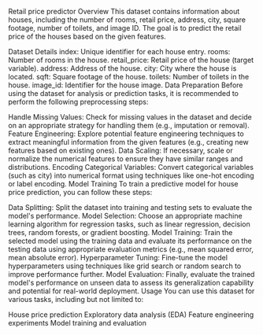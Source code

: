 Retail price predictor
Overview
This dataset contains information about houses, including the number of rooms, retail price, address, city, square footage, number of toilets, and image ID. The goal is to predict the retail price of the houses based on the given features.

Dataset Details
index: Unique identifier for each house entry.
rooms: Number of rooms in the house.
retail_price: Retail price of the house (target variable).
address: Address of the house.
city: City where the house is located.
sqft: Square footage of the house.
toilets: Number of toilets in the house.
image_id: Identifier for the house image.
Data Preparation
Before using the dataset for analysis or prediction tasks, it is recommended to perform the following preprocessing steps:

Handle Missing Values: Check for missing values in the dataset and decide on an appropriate strategy for handling them (e.g., imputation or removal).
Feature Engineering: Explore potential feature engineering techniques to extract meaningful information from the given features (e.g., creating new features based on existing ones).
Data Scaling: If necessary, scale or normalize the numerical features to ensure they have similar ranges and distributions.
Encoding Categorical Variables: Convert categorical variables (such as city) into numerical format using techniques like one-hot encoding or label encoding.
Model Training
To train a predictive model for house price prediction, you can follow these steps:

Data Splitting: Split the dataset into training and testing sets to evaluate the model's performance.
Model Selection: Choose an appropriate machine learning algorithm for regression tasks, such as linear regression, decision trees, random forests, or gradient boosting.
Model Training: Train the selected model using the training data and evaluate its performance on the testing data using appropriate evaluation metrics (e.g., mean squared error, mean absolute error).
Hyperparameter Tuning: Fine-tune the model hyperparameters using techniques like grid search or random search to improve performance further.
Model Evaluation: Finally, evaluate the trained model's performance on unseen data to assess its generalization capability and potential for real-world deployment.
Usage
You can use this dataset for various tasks, including but not limited to:

House price prediction
Exploratory data analysis (EDA)
Feature engineering experiments
Model training and evaluation

